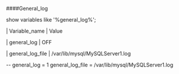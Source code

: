 ####General_log

show variables like '%general_log%';

| Variable_name    | Value                          

| general_log      | OFF  

| general_log_file | /var/lib/mysql/MySQLServer1.log 



--
general_log = 1
general_log_file = /var/lib/mysql/MySQLServer1.log
